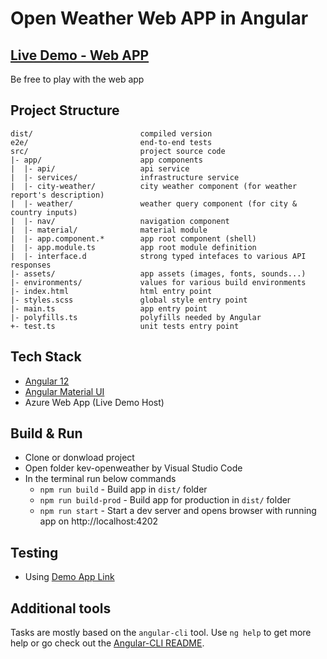 # Open Weather Web APP in Angular

## [Live Demo - Web APP](https://web-kev-weather-ae66.azurewebsites.net)

Be free to play with the web app

## Project Structure

```
dist/                        compiled version
e2e/                         end-to-end tests
src/                         project source code
|- app/                      app components
|  |- api/                   api service
|  |- services/              infrastructure service
|  |- city-weather/          city weather component (for weather report's description)
|  |- weather/               weather query component (for city & country inputs)
|  |- nav/                   navigation component
|  |- material/              material module 
|  |- app.component.*        app root component (shell)
|  |- app.module.ts          app root module definition
|  |- interface.d            strong typed intefaces to various API responses
|- assets/                   app assets (images, fonts, sounds...)
|- environments/             values for various build environments
|- index.html                html entry point
|- styles.scss               global style entry point
|- main.ts                   app entry point
|- polyfills.ts              polyfills needed by Angular
+- test.ts                   unit tests entry point
```

## Tech Stack
- [Angular 12](https://angular.io)
- [Angular Material UI](https://material.angular.io/)
- Azure Web App (Live Demo Host)

## Build & Run 
 - Clone or donwload project
 - Open folder kev-openweather by Visual Studio Code
 - In the terminal run below commands
   - `npm run build` - Build app in `dist/` folder
   - `npm run build-prod` - Build app for production in `dist/` folder
   - `npm run start` - Start a dev server and opens browser with running app on http://localhost:4202


## Testing
- Using [Demo App Link](https://web-kev-weather-ae66.azurewebsites.net)

## Additional tools

Tasks are mostly based on the `angular-cli` tool. Use `ng help` to get more help or go check out the
[Angular-CLI README](https://github.com/angular/angular-cli).

